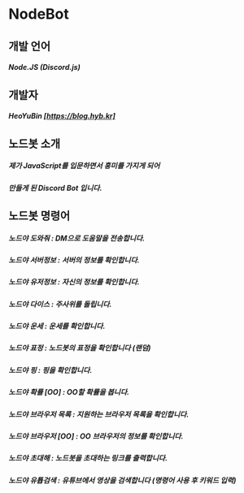 # NodeBot
   
개발 언어
-------------
##### Node.JS (Discord.js)   

개발자   
-------------
##### HeoYuBin [https://blog.hyb.kr]      

노드봇 소개   
-------------
##### 제가 JavaScript를 입문하면서 흥미를 가지게 되어    
##### 만들게 된 Discord Bot 입니다.   

노드봇 명령어   
-------------
##### **노드야 도와줘** : DM으로 도움말을 전송합니다.   
##### **노드야 서버정보** : 서버의 정보를 확인합니다.   
##### **노드야 유저정보** : 자신의 정보를 확인합니다.   
##### **노드야 다이스** : 주사위를 돌립니다.   
##### **노드야 운세** : 운세를 확인합니다.   
##### **노드야 표정** : 노드봇의 표정을 확인합니다 (랜덤)   
##### **노드야 핑** : 핑을 확인합니다.   
##### **노드야 확률 [OO]** : OO할 확률을 봅니다.   
##### **노드야 브라우저 목록** : 지원하는 브라우저 목록을 확인합니다.   
##### **노드야 브라우저 [OO]** : OO 브라우저의 정보를 확인합니다.   
##### **노드야 초대해** : 노드봇을 초대하는 링크를 출력합니다.   
##### **노드야 유튭검색** : 유튜브에서 영상을 검색합니다 (명령어 사용 후 키워드 입력)   
